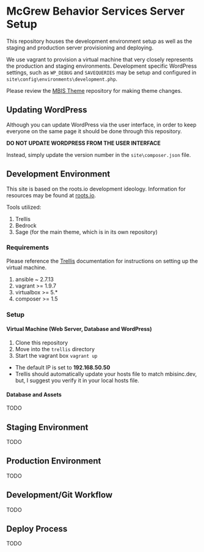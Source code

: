# McGrew Behavior Services Server Setup
This repository houses the development environment setup as well as the staging
and production server provisioning and deploying.

We use vagrant to provision a virtual machine that very closely represents the production
and staging environments. Development specific WordPress settings, such as `WP_DEBUG` and
`SAVEQUERIES` may be setup and configured in `site\config\environments\development.php`.

Please review the [MBIS Theme]() repository for making theme changes.

## Updating WordPress
Although you can update WordPress via the user interface, in order to keep everyone
on the same page it should be done through this repository.

**DO NOT UPDATE WORDPRESS FROM THE USER INTERFACE**

Instead, simply update the version number in the `site\composer.json` file.

## Development Environment
This site is based on the roots.io development ideology. Information for resources
may be found at [roots.io](https://roots.io/).

Tools utilized:

1. Trellis
2. Bedrock
3. Sage (for the main theme, which is in its own repository)

### Requirements
Please reference the [Trellis](https://roots.io/trellis/docs/installing-trellis/)
documentation for instructions on setting up the virtual machine.

1. ansible ~ 2.7.13
2. vagrant >= 1.9.7
3. virtualbox >= 5.*
4. composer >= 1.5

### Setup

#### Virtual Machine (Web Server, Database and WordPress)
1. Clone this repository
2. Move into the `trellis` directory
3. Start the vagrant box `vagrant up`

* The default IP is set to **192.168.50.50**
* Trellis should automatically update your hosts file to match mbisinc.dev, but,
I suggest you verify it in your local hosts file.

#### Database and Assets
TODO

## Staging Environment
TODO

## Production Environment
TODO

## Development/Git Workflow
TODO

## Deploy Process
TODO
